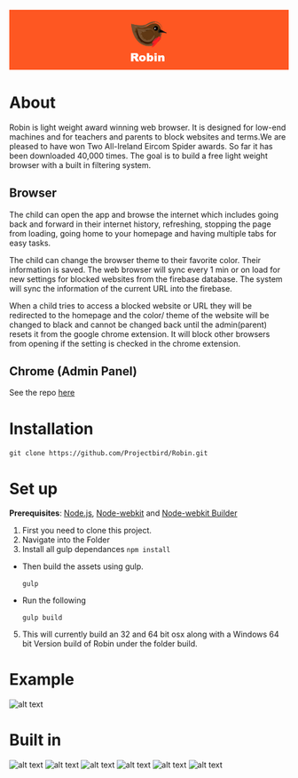 ![alt text](/assets/img/banner/readme.jpg "Robin")

# About
Robin is light weight award winning web browser. It is designed for low-end machines and for teachers and parents to block websites and terms.We are pleased to have won Two All-Ireland Eircom Spider awards. So far it has been downloaded 40,000 times. The goal is to build a free light weight browser with a built in filtering system.

## Browser

The child can open the app and browse the internet which includes going back and forward in their internet history, refreshing, stopping the page from loading, going home to your homepage and having multiple tabs for easy tasks.

​The child can change the browser theme to their favorite color. Their information is saved. The web browser will sync every 1 min or on load for new settings for blocked websites from the firebase database. The system will sync the information of the current URL into the firebase.

When a child tries to access a blocked website or URL they will be redirected to the homepage and the color/ theme of the website will be changed to black and cannot be changed back until the admin(parent) resets it from the google chrome extension.
It will block other browsers from opening if the setting is checked in the chrome extension.

## Chrome (Admin Panel)
See the repo [here](https://github.com/Projectbird/Robin)

# Installation
```
git clone https://github.com/Projectbird/Robin.git
```
# Set up
**Prerequisites**: [Node.js](https://nodejs.org/), [Node-webkit](https://github.com/nwjs/nw.js) and  [Node-webkit Builder](https://github.com/mllrsohn/node-webkit-builder)
1. First you need to clone this project.
2. Navigate into the Folder
3. Install all gulp dependances ``` npm install ```
- Then build the assets using gulp.

  ```
  gulp
  ```

- Run the following

  ```
  gulp build
  ```

5. This will currently build an 32 and 64 bit osx along with a Windows 64 bit Version build of Robin under the folder build.



# Example

![alt text](http://www.projectbird.com/uploads/6/0/3/3/603320/6802210_orig.png "Robin")


# Built in
![alt text](http://www.projectbird.com/uploads/6/0/3/3/603320/7878121_orig.png "HTML5") ![alt text](http://www.projectbird.com/uploads/6/0/3/3/603320/9471244.png "Css3") ![alt text](http://www.projectbird.com/uploads/6/0/3/3/603320/7948503_orig.png "Bootstrap") ![alt text](http://www.projectbird.com/uploads/6/0/3/3/603320/4019039.png "Javascript")  ![alt text](http://www.projectbird.com/uploads/6/0/3/3/603320/2288309_orig.png "Node.js") ![alt text](http://www.projectbird.com/uploads/6/0/3/3/603320/2258525.png "Node.js")
